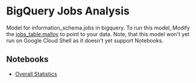 # BigQuery Jobs Analysis
Model for information_schema.jobs in bigquery.  To run this model, Modify the [jobs_table.malloy](jobs_table.malloy) to point to your data.  Note, that this model won't yet run on Google Cloud Shell as it doesn't yet support Notebooks.

## Notebooks
* [Overall Statistics](overall.malloynb)
